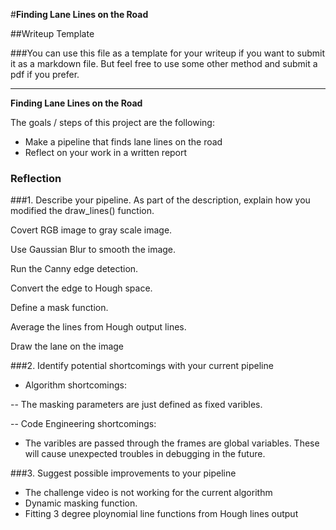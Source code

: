 #**Finding Lane Lines on the Road** 

##Writeup Template

###You can use this file as a template for your writeup if you want to submit it as a markdown file. But feel free to use some other method and submit a pdf if you prefer.

---

**Finding Lane Lines on the Road**

The goals / steps of this project are the following:
* Make a pipeline that finds lane lines on the road
* Reflect on your work in a written report



### Reflection

###1. Describe your pipeline. As part of the description, explain how you modified the draw_lines() function.

Covert RGB image to gray scale image.

Use Gaussian Blur to smooth the image.

Run the Canny edge detection.

Convert the edge to Hough space.

Define a mask function.

Average the lines from Hough output lines.

Draw the lane on the image



###2. Identify potential shortcomings with your current pipeline

- Algorithm shortcomings:

-- The masking parameters are just defined as fixed varibles.

-- Code Engineering shortcomings:

- The varibles are passed through the frames are global variables. These will cause unexpected troubles in debugging in the future.


###3. Suggest possible improvements to your pipeline

- The challenge video is not working for the current algorithm
- Dynamic masking function.
- Fitting 3 degree ploynomial line functions from Hough lines output